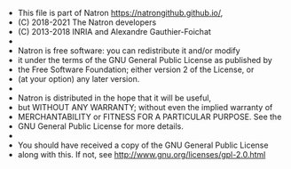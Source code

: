 * This file is part of Natron <https://natrongithub.github.io/>,
* (C) 2018-2021 The Natron developers
* (C) 2013-2018 INRIA and Alexandre Gauthier-Foichat
*
* Natron is free software: you can redistribute it and/or modify
* it under the terms of the GNU General Public License as published by
* the Free Software Foundation; either version 2 of the License, or
* (at your option) any later version.
*
* Natron is distributed in the hope that it will be useful,
* but WITHOUT ANY WARRANTY; without even the implied warranty of
* MERCHANTABILITY or FITNESS FOR A PARTICULAR PURPOSE.  See the
* GNU General Public License for more details.
*
* You should have received a copy of the GNU General Public License
* along with this.  If not, see <http://www.gnu.org/licenses/gpl-2.0.html>
